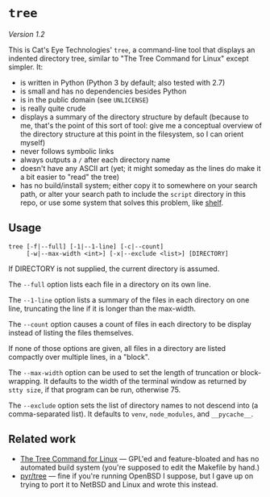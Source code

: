 `tree`
======

_Version 1.2_

This is Cat's Eye Technologies' `tree`, a command-line tool that displays an
indented directory tree, similar to "The Tree Command for Linux" except simpler.
It:

*   is written in Python (Python 3 by default; also tested with 2.7)
*   is small and has no dependencies besides Python
*   is in the public domain (see `UNLICENSE`)
*   is really quite crude
*   displays a summary of the directory structure by default (because to
    me, that's the point of this sort of tool: give me a conceptual overview of
    the directory structure at this point in the filesystem, so I can orient
    myself)
*   never follows symbolic links
*   always outputs a `/` after each directory name
*   doesn't have any ASCII art (yet; it might someday as the lines do make
    it a bit easier to "read" the tree)
*   has no build/install system; either copy it to somewhere on your
    search path, or alter your search path to include the `script` directory
    in this repo, or use some system that solves this problem, like
    [shelf](http://catseye.tc/node/shelf).

Usage
-----

    tree [-f|--full] [-1|--1-line] [-c|--count]
         [-w|--max-width <int>] [-x|--exclude <list>] [DIRECTORY]

If DIRECTORY is not supplied, the current directory is assumed.

The `--full` option lists each file in a directory on its own line.

The `--1-line` option lists a summary of the files in each directory
on one line, truncating the line if it is longer than the max-width.

The `--count` option causes a count of files in each directory to
be display instead of listing the files themselves.

If none of those options are given, all files in a directory are
listed compactly over multiple lines, in a "block".

The `--max-width` option can be used to set the length of truncation
or block-wrapping.  It defaults to the width of the terminal window
as returned by `stty size`, if that program can be run, otherwise 75.

The `--exclude` option sets the list of directory names to not descend
into (a comma-separated list).  It defaults to `venv`, `node_modules`,
and `__pycache__`.

Related work
------------

*   [The Tree Command for Linux](http://mama.indstate.edu/users/ice/tree/) —
    GPL'ed and feature-bloated and has no automated build system (you're
    supposed to edit the Makefile by hand.)
*   [pyr/tree](https://github.com/pyr/tree) — fine if you're running OpenBSD
    I suppose, but I gave up on trying to port it to NetBSD and Linux and
    wrote this instead.
